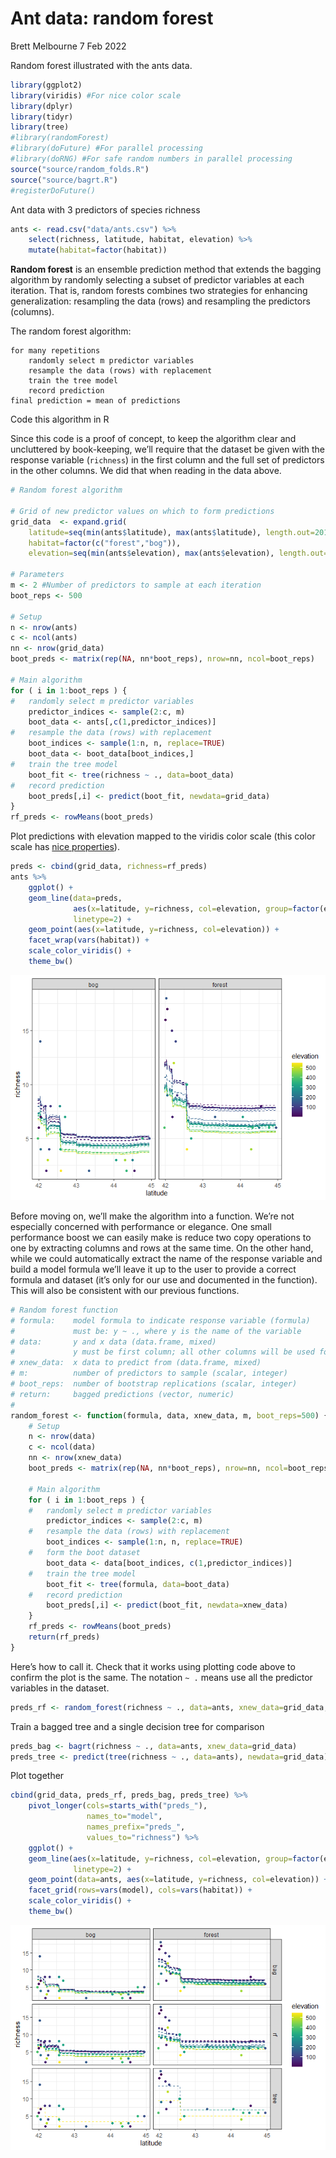 Ant data: random forest
================
Brett Melbourne
7 Feb 2022

Random forest illustrated with the ants data.

``` r
library(ggplot2)
library(viridis) #For nice color scale
library(dplyr)
library(tidyr)
library(tree)
#library(randomForest)
#library(doFuture) #For parallel processing
#library(doRNG) #For safe random numbers in parallel processing
source("source/random_folds.R")
source("source/bagrt.R")
#registerDoFuture()
```

Ant data with 3 predictors of species richness

``` r
ants <- read.csv("data/ants.csv") %>% 
    select(richness, latitude, habitat, elevation) %>% 
    mutate(habitat=factor(habitat))
```

**Random forest** is an ensemble prediction method that extends the
bagging algorithm by randomly selecting a subset of predictor variables
at each iteration. That is, random forests combines two strategies for
enhancing generalization: resampling the data (rows) and resampling the
predictors (columns).

The random forest algorithm:

    for many repetitions
        randomly select m predictor variables
        resample the data (rows) with replacement
        train the tree model
        record prediction
    final prediction = mean of predictions

Code this algorithm in R

Since this code is a proof of concept, to keep the algorithm clear and
uncluttered by book-keeping, we’ll require that the dataset be given
with the response variable (`richness`) in the first column and the full
set of predictors in the other columns. We did that when reading in the
data above.

``` r
# Random forest algorithm

# Grid of new predictor values on which to form predictions
grid_data  <- expand.grid(
    latitude=seq(min(ants$latitude), max(ants$latitude), length.out=201),
    habitat=factor(c("forest","bog")),
    elevation=seq(min(ants$elevation), max(ants$elevation), length.out=51))

# Parameters
m <- 2 #Number of predictors to sample at each iteration
boot_reps <- 500

# Setup
n <- nrow(ants)
c <- ncol(ants)
nn <- nrow(grid_data)
boot_preds <- matrix(rep(NA, nn*boot_reps), nrow=nn, ncol=boot_reps)

# Main algorithm
for ( i in 1:boot_reps ) {
#   randomly select m predictor variables
    predictor_indices <- sample(2:c, m)
    boot_data <- ants[,c(1,predictor_indices)]
#   resample the data (rows) with replacement
    boot_indices <- sample(1:n, n, replace=TRUE)
    boot_data <- boot_data[boot_indices,]
#   train the tree model
    boot_fit <- tree(richness ~ ., data=boot_data)
#   record prediction
    boot_preds[,i] <- predict(boot_fit, newdata=grid_data)
}
rf_preds <- rowMeans(boot_preds)
```

Plot predictions with elevation mapped to the viridis color scale (this
color scale has [nice
properties](https://cran.r-project.org/web/packages/viridis/vignettes/intro-to-viridis.html)).

``` r
preds <- cbind(grid_data, richness=rf_preds)
ants %>% 
    ggplot() +
    geom_line(data=preds, 
              aes(x=latitude, y=richness, col=elevation, group=factor(elevation)),
              linetype=2) +
    geom_point(aes(x=latitude, y=richness, col=elevation)) +
    facet_wrap(vars(habitat)) +
    scale_color_viridis() +
    theme_bw()
```

![](05_2_ants_random_forest_files/figure-gfm/unnamed-chunk-4-1.png)<!-- -->

Before moving on, we’ll make the algorithm into a function. We’re not
especially concerned with performance or elegance. One small performance
boost we can easily make is reduce two copy operations to one by
extracting columns and rows at the same time. On the other hand, while
we could automatically extract the name of the response variable and
build a model formula we’ll leave it up to the user to provide a correct
formula and dataset (it’s only for our use and documented in the
function). This will also be consistent with our previous functions.

``` r
# Random forest function
# formula:    model formula to indicate response variable (formula)
#             must be: y ~ ., where y is the name of the variable
# data:       y and x data (data.frame, mixed)
#             y must be first column; all other columns will be used for x
# xnew_data:  x data to predict from (data.frame, mixed)
# m:          number of predictors to sample (scalar, integer)
# boot_reps:  number of bootstrap replications (scalar, integer)
# return:     bagged predictions (vector, numeric)
# 
random_forest <- function(formula, data, xnew_data, m, boot_reps=500) {
    # Setup
    n <- nrow(data)
    c <- ncol(data)
    nn <- nrow(xnew_data)
    boot_preds <- matrix(rep(NA, nn*boot_reps), nrow=nn, ncol=boot_reps)
    
    # Main algorithm
    for ( i in 1:boot_reps ) {
    #   randomly select m predictor variables
        predictor_indices <- sample(2:c, m)
    #   resample the data (rows) with replacement
        boot_indices <- sample(1:n, n, replace=TRUE)
    #   form the boot dataset
        boot_data <- data[boot_indices, c(1,predictor_indices)]
    #   train the tree model
        boot_fit <- tree(formula, data=boot_data)
    #   record prediction
        boot_preds[,i] <- predict(boot_fit, newdata=xnew_data)
    }
    rf_preds <- rowMeans(boot_preds)
    return(rf_preds)
}
```

Here’s how to call it. Check that it works using plotting code above to
confirm the plot is the same. The notation `~ .` means use all the
predictor variables in the dataset.

``` r
preds_rf <- random_forest(richness ~ ., data=ants, xnew_data=grid_data, m=2)
```

Train a bagged tree and a single decision tree for comparison

``` r
preds_bag <- bagrt(richness ~ ., data=ants, xnew_data=grid_data)
preds_tree <- predict(tree(richness ~ ., data=ants), newdata=grid_data)
```

Plot together

``` r
cbind(grid_data, preds_rf, preds_bag, preds_tree) %>% 
    pivot_longer(cols=starts_with("preds_"), 
                 names_to="model",
                 names_prefix="preds_",
                 values_to="richness") %>%
    ggplot() +
    geom_line(aes(x=latitude, y=richness, col=elevation, group=factor(elevation)),
              linetype=2) +
    geom_point(data=ants, aes(x=latitude, y=richness, col=elevation)) +
    facet_grid(rows=vars(model), cols=vars(habitat)) +
    scale_color_viridis() +
    theme_bw()
```

![](05_2_ants_random_forest_files/figure-gfm/unnamed-chunk-8-1.png)<!-- -->
